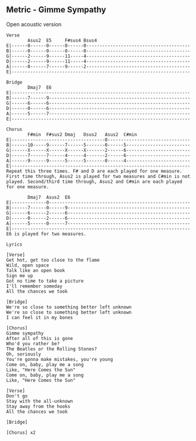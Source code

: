## Metric - Gimme Sympathy

Open acoustic version

    Verse
            Asus2  E5     F#sus4 Bsus4
    E|------0------0------0------0---------------------------------------
    B|------0------0------0------0---------------------------------------
    G|------2------9------11-----4---------------------------------------
    D|------2------9------11-----4---------------------------------------
    A|------0------7------9------2---------------------------------------
    E|-------------------------------------------------------------------
    
    Bridge
            Dmaj7  E6
    E|-------------------------------------------------------------------
    B|------7------9-----------------------------------------------------
    G|------6------6-----------------------------------------------------
    D|------0------6-----------------------------------------------------
    A|------5------7-----------------------------------------------------
    E|-------------------------------------------------------------------
    
    Chorus
            F#min  F#sus2 Dmaj   Dsus2   Asus2  C#min
    E|-----------------------------------0-------------------------------
    B|------10-----9------7------5-------0------5------------------------
    G|------X------X------X------X-------2------6------------------------
    D|------7------7------4------4-------2------6------------------------
    A|------9------9------5------5-------0------4------------------------
    E|-------------------------------------------------------------------
    Repeat this three times. F# and D are each played for one measure.
    First time through, Asus2 is played for two measures and C#min is not
    played. Second/third time through, Asus2 and C#min are each played
    for one measure.
    
            Dmaj7  Asus2  E6
    E|-------------0-----------------------------------------------------
    B|------7------0------9----------------------------------------------
    G|------6------2------6----------------------------------------------
    D|------0------2------6----------------------------------------------
    A|------5------0------7----------------------------------------------
    E|-------------------------------------------------------------------
    E6 is played for two measures.
    
    Lyrics
    
    [Verse]
    Get hot, get too close to the flame
    Wild, open space
    Talk like an open book
    Sign me up
    Got no time to take a picture
    I'll remember someday
    All the chances we took
    
    [Bridge]
    We're so close to something better left unknown
    We're so close to something better left unknown
    I can feel it in my bones
    
    [Chorus]
    Gimme sympathy
    After all of this is gone
    Who'd you rather be?
    The Beatles or the Rolling Stones?
    Oh, seriously
    You're gonna make mistakes, you're young
    Come on, baby, play me a song
    Like, "Here Comes the Sun"
    Come on, baby, play me a song
    Like, "Here Comes the Sun"
    
    [Verse]
    Don't go
    Stay with the all-unknown
    Stay away from the hooks
    All the chances we took
    
    [Bridge]
    
    [Chorus] x2
